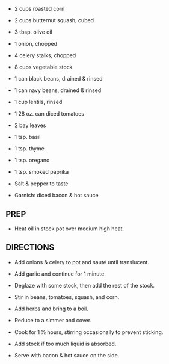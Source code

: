 - 2 cups roasted corn

- 2 cups butternut squash, cubed

- 3 tbsp. olive oil

- 1 onion, chopped

- 4 celery stalks, chopped

- 8 cups vegetable stock

- 1 can black beans, drained & rinsed

- 1 can navy beans, drained & rinsed

- 1 cup lentils, rinsed

- 1 28 oz. can diced tomatoes

- 2 bay leaves

- 1 tsp. basil

- 1 tsp. thyme

- 1 tsp. oregano

- 1 tsp. smoked paprika

- Salt & pepper to taste

- Garnish: diced bacon & hot sauce

## PREP

- Heat oil in stock pot over medium high heat.

## DIRECTIONS

- Add onions & celery to pot and sauté until translucent.

- Add garlic and continue for 1 minute.

- Deglaze with some stock, then add the rest of the stock.

- Stir in beans, tomatoes, squash, and corn.

- Add herbs and bring to a boil.

- Reduce to a simmer and cover.

- Cook for 1 ½ hours, stirring occasionally to prevent sticking.

- Add stock if too much liquid is absorbed.

- Serve with bacon & hot sauce on the side.
